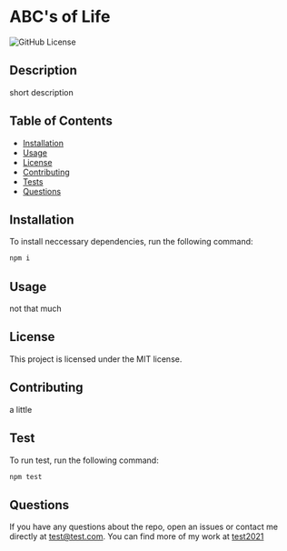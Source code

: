 # ABC's of Life

  ![GitHub License](https://img.shields.io/badge/license-MIT-blue.svg)

  ## Description

  short description

  ## Table of Contents
  * [Installation](#installation)
  * [Usage](#usage)
  * [License](#license)
  * [Contributing](#contributing)
  * [Tests](#test)
  * [Questions](#questions)


  ## Installation
  To install neccessary dependencies, run the following command:
  ```bash
  npm i
  ```

  ## Usage
  not that much

  ## License
  This project is licensed under the MIT license.

  ## Contributing
  a little

  ## Test
  To run test, run the following command:
  ```bash
  npm test
  ```
 
  ## Questions
  If you have any questions about the repo, open an issues or contact me directly at test@test.com. You can find more of my work at [test2021](https://github.com/test2021)
